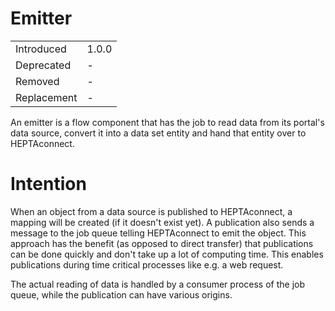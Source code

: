 # Emitter

|             |       |
| ----------- | ----- |
| Introduced  | 1.0.0 |
| Deprecated  | -     |
| Removed     | -     |
| Replacement | -     |

An emitter is a flow component that has the job to read data from its portal's data source, convert it into a data set entity and hand that entity over to HEPTAconnect.

# Intention

When an object from a data source is published to HEPTAconnect, a mapping will be created (if it doesn't exist yet).
A publication also sends a message to the job queue telling HEPTAconnect to emit the object.
This approach has the benefit (as opposed to direct transfer) that publications can be done quickly and don't take up a lot of computing time.
This enables publications during time critical processes like e.g. a web request.

The actual reading of data is handled by a consumer process of the job queue, while the publication can have various origins.
